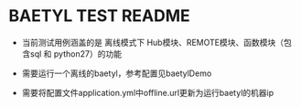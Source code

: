 BAETYL TEST README
=======================

* 当前测试用例涵盖的是 离线模式下 Hub模块、REMOTE模块、函数模块（包含sql 和 python27）的功能
  
* 需要运行一个离线的baetyl，参考配置见baetylDemo

* 需要将配置文件application.yml中offline.url更新为运行baetyl的机器ip
 